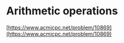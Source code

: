 # Arithmetic operations

[https://www.acmicpc.net/problem/10869](https://www.acmicpc.net/problem/10869)
